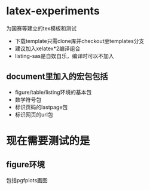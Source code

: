 # latex-experiments
为国赛等建立的tex模板和测试

- 下载template只需clone库并checkout至templates分支
- 建议加入xelatex*2编译组合
- listing-sas是自娱自乐，编译时可以不加入
## document里加入的宏包包括
- figure/table/listing环境的基本包
- 数学符号包
- 标识页码的lastpage包
- 标识网页的url包

# 现在需要测试的是
## figure环境
包括pgfplots画图
